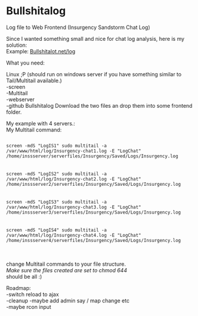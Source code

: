 # Bullshitalog<br>
Log file to Web Frontend (Insurgency Sandstorm Chat Log)<p>


Since I wanted something small and nice for chat log analysis, here is my solution:<br>
Example: <a href="http://bullshitalot.net/log">Bullshitalot.net/log</a><br>

What you need:<br>

Linux ;P (should run on windows server if you have something similar to Tail/Multitail available.)<br>
-screen<br>
-Multitail<br>
-webserver<br>
-github Bullshitalog Download the two files an drop them into some frontend folder.<p>

My example with 4 servers.:<br>
My Multitail command:<p>
<code>
screen -mdS "LogIS1" sudo multitail -a /var/www/html/log/Insurgency-chat1.log -E "LogChat" /home/inssserver/serverfiles/Insurgency/Saved/Logs/Insurgency.log </code> <br><br>
<code>screen -mdS "LogIS2" sudo multitail -a /var/www/html/log/Insurgency-chat2.log -E "LogChat" /home/inssserver2/serverfiles/Insurgency/Saved/Logs/Insurgency.log </code><br><br>
<code>screen -mdS "LogIS3" sudo multitail -a /var/www/html/log/Insurgency-chat3.log -E "LogChat" /home/inssserver3/serverfiles/Insurgency/Saved/Logs/Insurgency.log </code><br><br>
<code>screen -mdS "LogIS4" sudo multitail -a /var/www/html/log/Insurgency-chat4.log -E "LogChat" /home/inssserver4/serverfiles/Insurgency/Saved/Logs/Insurgency.log </code><br><br>
 </code>

change Multitail commands to your file structure.<br>
*Make sure the files created are set to chmod 644*<br>
should be all :)



Roadmap:<br>
-switch reload to ajax<br>
-cleanup
-maybe add admin say / map change etc<br>
-maybe rcon input<br>
